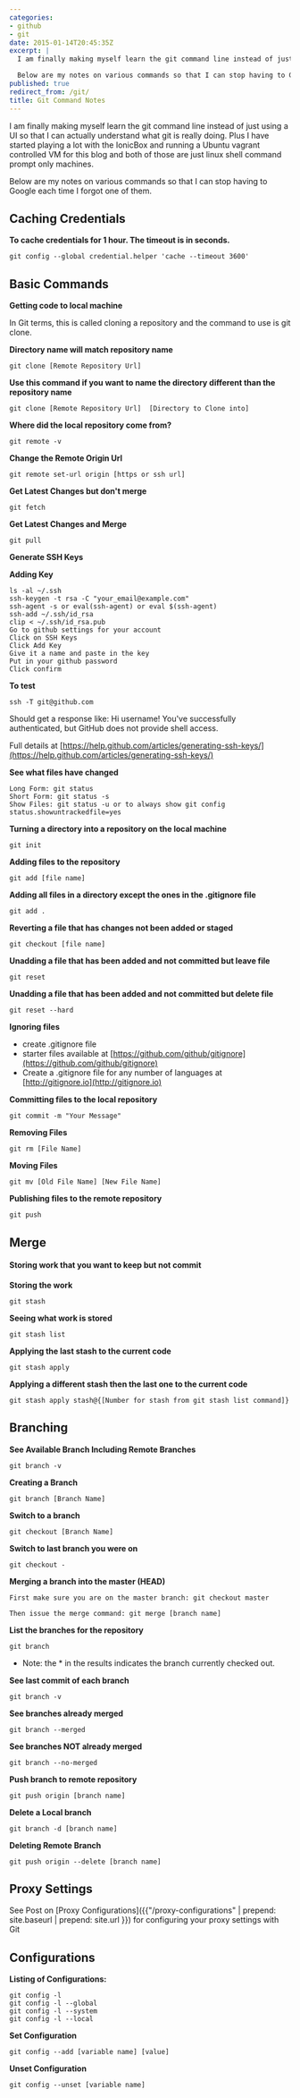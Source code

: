 ```yaml
---
categories:
- github
- git
date: 2015-01-14T20:45:35Z
excerpt: |
  I am finally making myself learn the git command line instead of just using a UI so that I can actually understand what git is really doing.  Plus I have started playing a lot with the IonicBox and running a Ubuntu vagrant controlled VM for this blog and both of those are just linux shell command prompt only machines.

  Below are my notes on various commands so that I can stop having to Google each time I forgot one of them.
published: true
redirect_from: /git/
title: Git Command Notes
---
```


I am finally making myself learn the git command line instead of just using a UI so that I can actually understand what git is really doing.  Plus I have started playing a lot with the IonicBox and running a Ubuntu vagrant controlled VM for this blog and both of those are just linux shell command prompt only machines.

Below are my notes on various commands so that I can stop having to Google each time I forgot one of them.


## Caching Credentials

**To cache credentials for 1 hour.  The timeout is in seconds.**

	git config --global credential.helper 'cache --timeout 3600'


## Basic Commands

**Getting code to local machine**

In Git terms, this is called cloning a repository and the command to use is git clone.  

**Directory name will match repository name**

	git clone [Remote Repository Url]  
    
**Use this command if you want to name the directory different than the repository name**

	git clone [Remote Repository Url]  [Directory to Clone into]
    
**Where did the local repository come from?**


	git remote -v

**Change the Remote Origin Url**

    git remote set-url origin [https or ssh url]

**Get Latest Changes but don't merge**

	git fetch
	
**Get Latest Changes and Merge**

	git pull
	
**Generate SSH Keys**

**Adding  Key**

    ls -al ~/.ssh
    ssh-keygen -t rsa -C "your_email@example.com"
    ssh-agent -s or eval(ssh-agent) or eval $(ssh-agent)
    ssh-add ~/.ssh/id_rsa
    clip < ~/.ssh/id_rsa.pub
    Go to github settings for your account
    Click on SSH Keys
    Click Add Key
    Give it a name and paste in the key
    Put in your github password
    Click confirm

**To test**

    ssh -T git@github.com

Should get a response like: Hi username! You've successfully authenticated, but GitHub does not  provide shell access.


Full details at [https://help.github.com/articles/generating-ssh-keys/](https://help.github.com/articles/generating-ssh-keys/)

**See what files have changed**

	Long Form: git status  
	Short Form: git status -s
	Show Files: git status -u or to always show git config status.showuntrackedfile=yes 


**Turning a directory into a repository on the local machine**

	git init
    
**Adding files to the repository**

	git add [file name]

**Adding all files in a directory except the ones in the .gitignore file**

	git add .

**Reverting a file that has changes not been added or staged**

	git checkout [file name]
	
**Unadding a file that has been added and not committed but leave file**

	git reset
	
**Unadding a file that has been added and not committed but delete file**

	git reset --hard

**Ignoring files**

- create .gitignore file 
- starter files available at [https://github.com/github/gitignore](https://github.com/github/gitignore)
- Create a .gitignore file for any number of languages at [http://gitignore.io](http://gitignore.io) 
  
**Committing files to the local repository**

	git commit -m "Your Message"
  
**Removing Files**
  
	git rm [File Name]
  
**Moving Files**
  
	git mv [Old File Name] [New File Name]
  
**Publishing files to the remote repository**
  
	git push
  
## Merge
 
#### Storing work that you want to keep but not commit
  
**Storing the work**
  
	git stash
  
**Seeing what work is stored**
	
	git stash list
  
**Applying the last stash to the current code**

	git stash apply
  
**Applying a different stash then the last one to the current code**
	
	git stash apply stash@{[Number for stash from git stash list command]}
  
## Branching
  
**See Available Branch Including Remote Branches**

	git branch -v
	
**Creating a Branch**
  
	git branch [Branch Name]
  
**Switch to a branch**
  
	git checkout [Branch Name]
  
**Switch to last branch you were on**

	git checkout -
	
**Merging a branch into the master (HEAD)**
  
	First make sure you are on the master branch: git checkout master
  
	Then issue the merge command: git merge [branch name]
  
**List the branches for the repository**
  
	git branch
  
  - Note: the * in the results indicates the branch currently checked out. 
  
  
**See last commit of each branch**
  
	git branch -v 
  
**See branches already merged**
  
	git branch --merged
  
**See branches NOT already merged**
  
	git branch --no-merged
  
**Push branch to remote repository**
	
	git push origin [branch name]
  
**Delete a Local branch**
	
	git branch -d [branch name]


**Deleting Remote Branch**

	git push origin --delete [branch name]

## Proxy Settings

See Post on [Proxy  Configurations]({{"/proxy-configurations" | prepend: site.baseurl | prepend: site.url }}) for configuring your proxy settings with Git

## Configurations

**Listing of Configurations:**

	git config -l
	git config -l --global
	git config -l --system
	git config -l --local

**Set Configuration**

	git config --add [variable name] [value]

**Unset Configuration**

	git config --unset [variable name]
